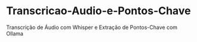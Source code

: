 # Transcricao-Audio-e-Pontos-Chave
Transcrição de Áudio com Whisper e Extração de Pontos-Chave com Ollama
